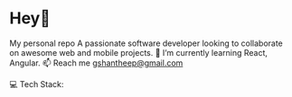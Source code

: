 # Hey💫
My personal repo
A passionate software developer looking to collaborate on awesome web and mobile projects.
🌱 I’m currently learning React, Angular.
📫 Reach me gshantheep@gmail.com

💻 Tech Stack:

